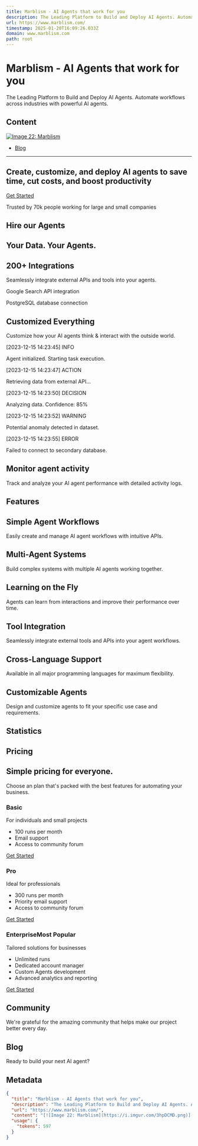 ```yaml
---
title: Marblism - AI Agents that work for you
description: The Leading Platform to Build and Deploy AI Agents. Automate workflows across industries with powerful AI agents.
url: https://www.marblism.com/
timestamp: 2025-01-20T16:09:26.033Z
domain: www.marblism.com
path: root
---
```


# Marblism - AI Agents that work for you


The Leading Platform to Build and Deploy AI Agents. Automate workflows across industries with powerful AI agents.


## Content

[![Image 22: Marblism](https://i.imgur.com/3hpDCMD.png)](https://www.marblism.com/ "brand-logo")

*   [Blog](https://www.marblism.com/blog)

* * *

Create, customize, and deploy AI agents to save time, cut costs, and boost productivity
---------------------------------------------------------------------------------------

[Get Started](https://agent.app.io/)

Trusted by 70k people working for large and small companies

Hire our Agents
---------------

Your Data. Your Agents.
-----------------------

200+ Integrations
-----------------

Seamlessly integrate external APIs and tools into your agents.

Google Search API integration

PostgreSQL database connection

Customized Everything
---------------------

Customize how your AI agents think & interact with the outside world.

\[2023-12-15 14:23:45\] INFO

Agent initialized. Starting task execution.

\[2023-12-15 14:23:47\] ACTION

Retrieving data from external API...

\[2023-12-15 14:23:50\] DECISION

Analyzing data. Confidence: 85%

\[2023-12-15 14:23:52\] WARNING

Potential anomaly detected in dataset.

\[2023-12-15 14:23:55\] ERROR

Failed to connect to secondary database.

Monitor agent activity
----------------------

Track and analyze your AI agent performance with detailed activity logs.

Features
--------

Simple Agent Workflows
----------------------

Easily create and manage AI agent workflows with intuitive APIs.

Multi-Agent Systems
-------------------

Build complex systems with multiple AI agents working together.

Learning on the Fly
-------------------

Agents can learn from interactions and improve their performance over time.

Tool Integration
----------------

Seamlessly integrate external tools and APIs into your agent workflows.

Cross-Language Support
----------------------

Available in all major programming languages for maximum flexibility.

Customizable Agents
-------------------

Design and customize agents to fit your specific use case and requirements.

Statistics
----------

Pricing
-------

Simple pricing for everyone.
----------------------------

Choose an plan that's packed with the best features for automating your business.

### Basic

For individuals and small projects

*   100 runs per month
*   Email support
*   Access to community forum

[Get Started](https://agent.app.io/)

### Pro

Ideal for professionals

*   300 runs per month
*   Priority email support
*   Access to community forum

[Get Started](https://agent.app.io/)

### EnterpriseMost Popular

Tailored solutions for businesses

*   Unlimited runs
*   Dedicated account manager
*   Custom Agents development
*   Advanced analytics and reporting

[Get Started](https://agent.app.io/)

Community
---------

We're grateful for the amazing community that helps make our project better every day.

Blog
----

Ready to build your next AI agent?

## Metadata

```json
{
  "title": "Marblism - AI Agents that work for you",
  "description": "The Leading Platform to Build and Deploy AI Agents. Automate workflows across industries with powerful AI agents.",
  "url": "https://www.marblism.com/",
  "content": "[![Image 22: Marblism](https://i.imgur.com/3hpDCMD.png)](https://www.marblism.com/ \"brand-logo\")\n\n*   [Blog](https://www.marblism.com/blog)\n\n* * *\n\nCreate, customize, and deploy AI agents to save time, cut costs, and boost productivity\n---------------------------------------------------------------------------------------\n\n[Get Started](https://agent.app.io/)\n\nTrusted by 70k people working for large and small companies\n\nHire our Agents\n---------------\n\nYour Data. Your Agents.\n-----------------------\n\n200+ Integrations\n-----------------\n\nSeamlessly integrate external APIs and tools into your agents.\n\nGoogle Search API integration\n\nPostgreSQL database connection\n\nCustomized Everything\n---------------------\n\nCustomize how your AI agents think & interact with the outside world.\n\n\\[2023-12-15 14:23:45\\] INFO\n\nAgent initialized. Starting task execution.\n\n\\[2023-12-15 14:23:47\\] ACTION\n\nRetrieving data from external API...\n\n\\[2023-12-15 14:23:50\\] DECISION\n\nAnalyzing data. Confidence: 85%\n\n\\[2023-12-15 14:23:52\\] WARNING\n\nPotential anomaly detected in dataset.\n\n\\[2023-12-15 14:23:55\\] ERROR\n\nFailed to connect to secondary database.\n\nMonitor agent activity\n----------------------\n\nTrack and analyze your AI agent performance with detailed activity logs.\n\nFeatures\n--------\n\nSimple Agent Workflows\n----------------------\n\nEasily create and manage AI agent workflows with intuitive APIs.\n\nMulti-Agent Systems\n-------------------\n\nBuild complex systems with multiple AI agents working together.\n\nLearning on the Fly\n-------------------\n\nAgents can learn from interactions and improve their performance over time.\n\nTool Integration\n----------------\n\nSeamlessly integrate external tools and APIs into your agent workflows.\n\nCross-Language Support\n----------------------\n\nAvailable in all major programming languages for maximum flexibility.\n\nCustomizable Agents\n-------------------\n\nDesign and customize agents to fit your specific use case and requirements.\n\nStatistics\n----------\n\nPricing\n-------\n\nSimple pricing for everyone.\n----------------------------\n\nChoose an plan that's packed with the best features for automating your business.\n\n### Basic\n\nFor individuals and small projects\n\n*   100 runs per month\n*   Email support\n*   Access to community forum\n\n[Get Started](https://agent.app.io/)\n\n### Pro\n\nIdeal for professionals\n\n*   300 runs per month\n*   Priority email support\n*   Access to community forum\n\n[Get Started](https://agent.app.io/)\n\n### EnterpriseMost Popular\n\nTailored solutions for businesses\n\n*   Unlimited runs\n*   Dedicated account manager\n*   Custom Agents development\n*   Advanced analytics and reporting\n\n[Get Started](https://agent.app.io/)\n\nCommunity\n---------\n\nWe're grateful for the amazing community that helps make our project better every day.\n\nBlog\n----\n\nReady to build your next AI agent?",
  "usage": {
    "tokens": 597
  }
}
```
